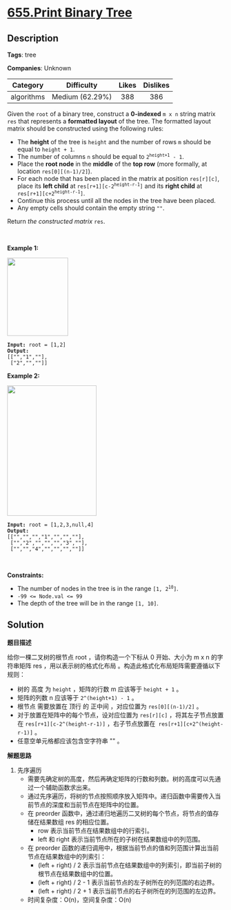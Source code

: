 # [655.Print Binary Tree](https://leetcode.com/problems/print-binary-tree/description/)

## Description

**Tags**: tree

**Companies**: Unknown

|  Category  |   Difficulty    | Likes | Dislikes |
| :--------: | :-------------: | :---: | :------: |
| algorithms | Medium (62.29%) |  388  |   386    |

<p>Given the <code>root</code> of a binary tree, construct a <strong>0-indexed</strong> <code>m x n</code> string matrix <code>res</code> that represents a <strong>formatted layout</strong> of the tree. The formatted layout matrix should be constructed using the following rules:</p>
<ul>
  <li>The <strong>height</strong> of the tree is <code>height</code>&nbsp;and the number of rows <code>m</code> should be equal to <code>height + 1</code>.</li>
  <li>The number of columns <code>n</code> should be equal to <code>2<sup>height+1</sup> - 1</code>.</li>
  <li>Place the <strong>root node</strong> in the <strong>middle</strong> of the <strong>top row</strong> (more formally, at location <code>res[0][(n-1)/2]</code>).</li>
  <li>For each node that has been placed in the matrix at position <code>res[r][c]</code>, place its <strong>left child</strong> at <code>res[r+1][c-2<sup>height-r-1</sup>]</code> and its <strong>right child</strong> at <code>res[r+1][c+2<sup>height-r-1</sup>]</code>.</li>
  <li>Continue this process until all the nodes in the tree have been placed.</li>
  <li>Any empty cells should contain the empty string <code>&quot;&quot;</code>.</li>
</ul>
<p>Return <em>the constructed matrix </em><code>res</code>.</p>
<p>&nbsp;</p>
<p><strong class="example">Example 1:</strong></p>
<img alt="" src="https://assets.leetcode.com/uploads/2021/05/03/print1-tree.jpg" style="width: 141px; height: 181px;" />
<pre><code><strong>Input:</strong> root = [1,2]
<strong>Output:</strong> 
[[&quot;&quot;,&quot;1&quot;,&quot;&quot;],
&nbsp;[&quot;2&quot;,&quot;&quot;,&quot;&quot;]]</code></pre>
<p><strong class="example">Example 2:</strong></p>
<img alt="" src="https://assets.leetcode.com/uploads/2021/05/03/print2-tree.jpg" style="width: 207px; height: 302px;" />
<pre><code><strong>Input:</strong> root = [1,2,3,null,4]
<strong>Output:</strong> 
[[&quot;&quot;,&quot;&quot;,&quot;&quot;,&quot;1&quot;,&quot;&quot;,&quot;&quot;,&quot;&quot;],
&nbsp;[&quot;&quot;,&quot;2&quot;,&quot;&quot;,&quot;&quot;,&quot;&quot;,&quot;3&quot;,&quot;&quot;],
&nbsp;[&quot;&quot;,&quot;&quot;,&quot;4&quot;,&quot;&quot;,&quot;&quot;,&quot;&quot;,&quot;&quot;]]</code></pre>
<p>&nbsp;</p>
<p><strong>Constraints:</strong></p>
<ul>
  <li>The number of nodes in the tree is in the range <code>[1, 2<sup>10</sup>]</code>.</li>
  <li><code>-99 &lt;= Node.val &lt;= 99</code></li>
  <li>The depth of the tree will be in the range <code>[1, 10]</code>.</li>
</ul>

## Solution

**题目描述**

给你一棵二叉树的根节点 root ，请你构造一个下标从 0 开始、大小为 m x n 的字符串矩阵 res ，用以表示树的格式化布局 。构造此格式化布局矩阵需要遵循以下规则：

- 树的 高度 为 `height` ，矩阵的行数 m 应该等于 `height + 1` 。
- 矩阵的列数 n 应该等于 `2^(height+1) - 1` 。
- 根节点 需要放置在 顶行 的 正中间 ，对应位置为 `res[0][(n-1)/2]` 。
- 对于放置在矩阵中的每个节点，设对应位置为 `res[r][c]` ，将其左子节点放置在 `res[r+1][c-2^(height-r-1)]` ，右子节点放置在` res[r+1][c+2^(height-r-1)]` 。
- 任意空单元格都应该包含空字符串 "" 。

**解题思路**

1. 先序遍历
   - 需要先确定树的高度，然后再确定矩阵的行数和列数。树的高度可以先通过一个辅助函数求出来。
   - 通过先序遍历，将树的节点按照顺序放入矩阵中。递归函数中需要传入当前节点的深度和当前节点在矩阵中的位置。
   - 在 preorder 函数中，通过递归地遍历二叉树的每个节点，将节点的值存储在结果数组 res 的相应位置。
     - row 表示当前节点在结果数组中的行索引。
     - left 和 right 表示当前节点所在的子树在结果数组中的列范围。
   - 在 preorder 函数的递归调用中，根据当前节点的值和列范围计算出当前节点在结果数组中的列索引：
     - (left + right) / 2 表示当前节点在结果数组中的列索引，即当前子树的根节点在结果数组中的位置。
     - (left + right) / 2 - 1 表示当前节点的左子树所在的列范围的右边界。
     - (left + right) / 2 + 1 表示当前节点的右子树所在的列范围的左边界。
   - 时间复杂度：O(n)，空间复杂度：O(n)
